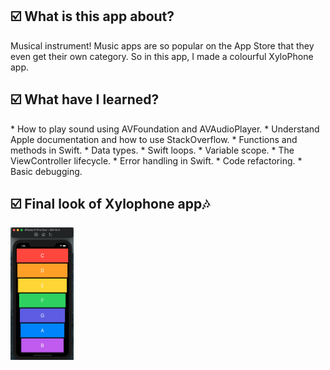 <h2>☑️ What is this app about?</h2>
<p> Musical instrument! Music apps are so popular on the App Store that they even get their own category. So in this app, I made a colourful XyloPhone app.</p>
<h2>☑️ What have I learned?</h2>
* How to play sound using AVFoundation and AVAudioPlayer.
* Understand Apple documentation and how to use StackOverflow.
* Functions and methods in Swift. 
* Data types.
* Swift loops.
* Variable scope.
* The ViewController lifecycle.
* Error handling in Swift.
* Code refactoring.
* Basic debugging.
<h2>☑️ Final look of Xylophone app🎶</h2>
<img src="xylophone.png" alt="Dice" width="20%" height="50%">
